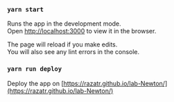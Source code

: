 ### `yarn start`

Runs the app in the development mode.<br />
Open [http://localhost:3000](http://localhost:3000) to view it in the browser.

The page will reload if you make edits.<br />
You will also see any lint errors in the console.
### `yarn run deploy`

Deploy the app on [https://razatr.github.io/lab-Newton/](https://razatr.github.io/lab-Newton/)